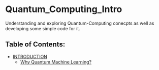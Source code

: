 # Quantum_Computing_Intro
Understanding and exploring Quantum-Computing conecpts as well as developing some simple code for it.

## Table of Contents:

<!-- MarkdownTOC depth=4 -->
- [INTRODUCTION](#introduction)
    - [Why Quantum Machine Learning?](#introduction-why-quantum-machine-learning)
